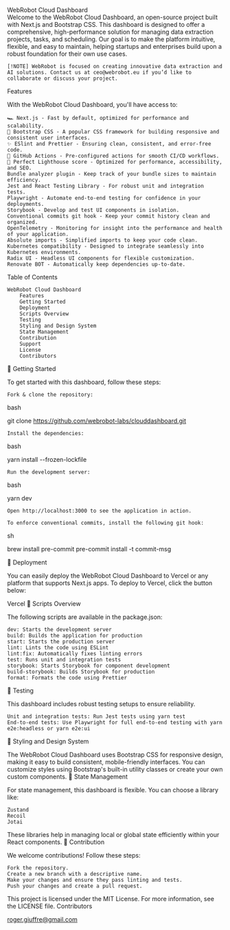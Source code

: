 
WebRobot Cloud Dashboard </br> 
Welcome to the WebRobot Cloud Dashboard, an open-source project built with Next.js and Bootstrap CSS. This dashboard is designed to offer a comprehensive, high-performance solution for managing data extraction projects, tasks, and scheduling. Our goal is to make the platform intuitive, flexible, and easy to maintain, helping startups and enterprises build upon a robust foundation for their own use cases.

    [!NOTE] WebRobot is focused on creating innovative data extraction and AI solutions. Contact us at ceo@webrobot.eu if you’d like to collaborate or discuss your project.

Features

With the WebRobot Cloud Dashboard, you'll have access to:

    🏎️ Next.js - Fast by default, optimized for performance and scalability.
    💅 Bootstrap CSS - A popular CSS framework for building responsive and consistent user interfaces.
    ✨ ESlint and Prettier - Ensuring clean, consistent, and error-free code.
    🚀 GitHub Actions - Pre-configured actions for smooth CI/CD workflows.
    💯 Perfect Lighthouse score - Optimized for performance, accessibility, and SEO.
    Bundle analyzer plugin - Keep track of your bundle sizes to maintain efficiency.
    Jest and React Testing Library - For robust unit and integration tests.
    Playwright - Automate end-to-end testing for confidence in your deployments.
    Storybook - Develop and test UI components in isolation.
    Conventional commits git hook - Keep your commit history clean and organized.
    OpenTelemetry - Monitoring for insight into the performance and health of your application.
    Absolute imports - Simplified imports to keep your code clean.
    Kubernetes compatibility - Designed to integrate seamlessly into Kubernetes environments.
    Radix UI - Headless UI components for flexible customization.
    Renovate BOT - Automatically keep dependencies up-to-date.

Table of Contents

    WebRobot Cloud Dashboard
        Features
        Getting Started
        Deployment
        Scripts Overview
        Testing
        Styling and Design System
        State Management
        Contribution
        Support
        License
        Contributors

🎯 Getting Started

To get started with this dashboard, follow these steps:

    Fork & clone the repository:

bash

git clone https://github.com/webrobot-labs/clouddashboard.git

    Install the dependencies:

bash

yarn install --frozen-lockfile

    Run the development server:

bash

yarn dev

    Open http://localhost:3000 to see the application in action.

    To enforce conventional commits, install the following git hook:

sh

brew install pre-commit
pre-commit install -t commit-msg

🚀 Deployment

You can easily deploy the WebRobot Cloud Dashboard to Vercel or any platform that supports Next.js apps. To deploy to Vercel, click the button below:

Vercel
📃 Scripts Overview

The following scripts are available in the package.json:

    dev: Starts the development server
    build: Builds the application for production
    start: Starts the production server
    lint: Lints the code using ESLint
    lint:fix: Automatically fixes linting errors
    test: Runs unit and integration tests
    storybook: Starts Storybook for component development
    build-storybook: Builds Storybook for production
    format: Formats the code using Prettier

🧪 Testing

This dashboard includes robust testing setups to ensure reliability.

    Unit and integration tests: Run Jest tests using yarn test
    End-to-end tests: Use Playwright for full end-to-end testing with yarn e2e:headless or yarn e2e:ui

🎨 Styling and Design System

The WebRobot Cloud Dashboard uses Bootstrap CSS for responsive design, making it easy to build consistent, mobile-friendly interfaces. You can customize styles using Bootstrap's built-in utility classes or create your own custom components.
💾 State Management

For state management, this dashboard is flexible. You can choose a library like:

    Zustand
    Recoil
    Jotai

These libraries help in managing local or global state efficiently within your React components.
🤝 Contribution

We welcome contributions! Follow these steps:

    Fork the repository.
    Create a new branch with a descriptive name.
    Make your changes and ensure they pass linting and tests.
    Push your changes and create a pull request.


This project is licensed under the MIT License. For more information, see the LICENSE file.
Contributors
<!-- Add contributors list here -->
roger.giuffre@gmail.com